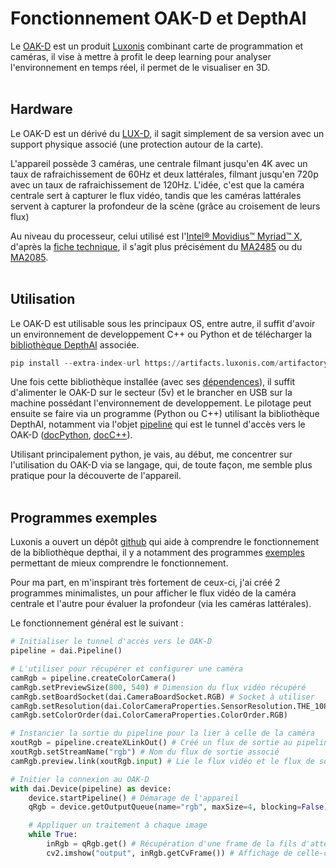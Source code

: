 # Fonctionnement OAK-D et DepthAI

Le [OAK-D](https://shop.luxonis.com/collections/all/products/1098obcenclosure "boutique Luxonis : OAK-D") est un produit [Luxonis](https://docs.luxonis.com/en/latest/) combinant carte de programmation et caméras, il vise à mettre à profit le deep learning pour analyser l'environnement en temps réel, il permet de le visualiser en 3D.
<br><br>


## Hardware

Le OAK-D est un dérivé du [LUX-D](https://drive.google.com/file/d/1g0bQDLNnpVC_1-AGaPmC8BaXtGaNNdTR/view "fiche technique LUX-D"), il sagit simplement de sa version avec un support physique associé (une protection autour de la carte).

L'appareil possède 3 caméras, une centrale filmant jusqu'en 4K avec un taux de rafraichissement de 60Hz et deux lattérales, filmant jusqu'en 720p avec un taux de rafraichissement de 120Hz. L'idée, c'est que la caméra centrale sert à capturer le flux vidéo, tandis que les caméras lattérales servent à capturer la profondeur de la scène (grâce au croisement de leurs flux)

Au niveau du processeur, celui utilisé est l'[Intel® Movidius™ Myriad™ X](https://www.intel.fr/content/www/fr/fr/products/details/processors/movidius-vpu/movidius-myriad-x.html), d'après la [fiche technique](https://drive.google.com/file/d/1z7QiCn6SF3Yx977oH41Kcq68Ay6e9h3_/view "fiche technique modèles de DepthAI"), il s'agit plus précisément du [MA2485](https://ark.intel.com/content/www/us/en/ark/products/125926/intel-movidius-myriad-x-vision-processing-unit-4gb.html) ou du [MA2085](https://ark.intel.com/content/www/us/en/ark/products/204770/intel-movidius-myriad-x-vision-processing-unit-0gb.html).
<br><br>



## Utilisation

Le OAK-D est utilisable sous les principaux OS, entre autre, il suffit d'avoir un environnement de developpement C++ ou Python et de télécharger la [bibliothèque DepthAI](https://docs.luxonis.com/projects/api/en/latest/install/) associée.
```py
pip install --extra-index-url https://artifacts.luxonis.com/artifactory/luxonis-python-snapshot-local/ depthai
```

Une fois cette bibliothèque installée (avec ses [dépendences](https://github.com/luxonis/depthai-python#installation)), il suffit d'alimenter le OAK-D sur le secteur (5v) et le brancher en USB sur la machine possédant l'environnement de developpement. Le pilotage peut ensuite se faire via un programme (Python ou C++) utilisant la bibliothèque DepthAI, notamment via l'objet [pipeline](https://docs.luxonis.com/projects/api/en/latest/references/python/#depthai.Pipeline) qui est le tunnel d'accès vers le OAK-D ([docPython](https://docs.luxonis.com/projects/api/en/latest/references/python/#module-depthai), [docC++](https://docs.luxonis.com/projects/api/en/latest/references/cpp/#c-api-reference)).

Utilisant principalement python, je vais, au début, me concentrer sur l'utilisation du OAK-D via se langage, qui, de toute façon, me semble plus pratique pour la découverte de l'appareil.
<br><br>



## Programmes exemples

Luxonis a ouvert un dépôt [github](https://github.com/luxonis/depthai-python) qui aide à comprendre le fonctionnement de la bibliothèque depthai, il y a notamment des programmes [exemples](https://github.com/luxonis/depthai-python/tree/main/examples) permettant de mieux comprendre le fonctionnement.

Pour ma part, en m'inspirant très fortement de ceux-ci, j'ai créé 2 programmes minimalistes, un pour afficher le flux vidéo de la caméra centrale et l'autre pour évaluer la profondeur (via les caméras lattérales).

Le fonctionnement général est le suivant :

```py
# Initialiser le tunnel d'accès vers le OAK-D
pipeline = dai.Pipeline()

# L'utiliser pour récupérer et configurer une caméra
camRgb = pipeline.createColorCamera()
camRgb.setPreviewSize(800, 540) # Dimension du flux vidéo récupéré
camRgb.setBoardSocket(dai.CameraBoardSocket.RGB) # Socket à utiliser
camRgb.setResolution(dai.ColorCameraProperties.SensorResolution.THE_1080_P)
camRgb.setColorOrder(dai.ColorCameraProperties.ColorOrder.RGB)

# Instancier la sortie du pipeline pour la lier à celle de la caméra
xoutRgb = pipeline.createXLinkOut() # Créé un flux de sortie au pipeline
xoutRgb.setStreamName("rgb") # Nom du flux de sortie associé
camRgb.preview.link(xoutRgb.input) # Lie le flux vidéo et le flux de sortie

# Initier la connexion au OAK-D
with dai.Device(pipeline) as device:
    device.startPipeline() # Démarage de l'appareil
    qRgb = device.getOutputQueue(name="rgb", maxSize=4, blocking=False)

    # Appliquer un traitement à chaque image
    while True:
        inRgb = qRgb.get() # Récupération d'une frame de la fils d'attente
        cv2.imshow("output", inRgb.getCvFrame()) # Affichage de celle-ci
```
